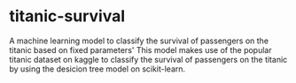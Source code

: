 # titanic-survival
A machine learning model to classify the survival of passengers on the titanic based on fixed parameters'
This model makes use of the popular titanic dataset on kaggle to classify the survival of passengers on the titanic by using the desicion tree model on scikit-learn.
